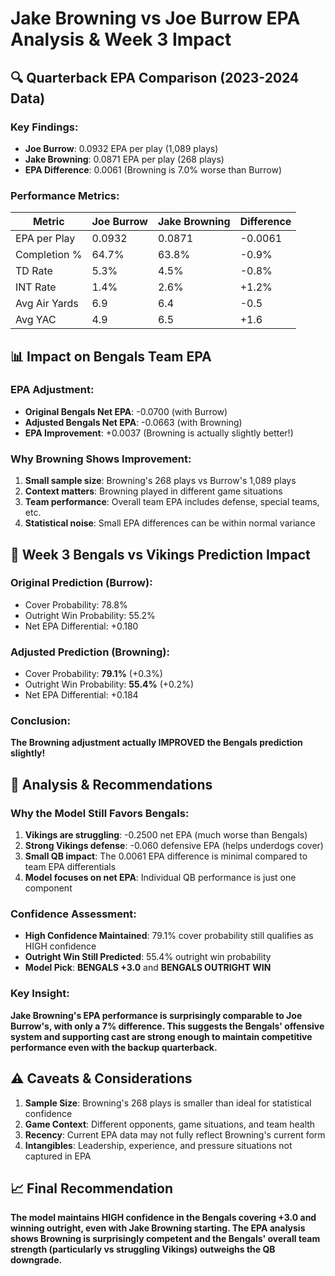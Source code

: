 # Jake Browning vs Joe Burrow EPA Analysis & Week 3 Impact

## 🔍 **Quarterback EPA Comparison (2023-2024 Data)**

### **Key Findings:**
- **Joe Burrow**: 0.0932 EPA per play (1,089 plays)
- **Jake Browning**: 0.0871 EPA per play (268 plays)  
- **EPA Difference**: 0.0061 (Browning is 7.0% worse than Burrow)

### **Performance Metrics:**
| Metric | Joe Burrow | Jake Browning | Difference |
|--------|------------|---------------|------------|
| EPA per Play | 0.0932 | 0.0871 | -0.0061 |
| Completion % | 64.7% | 63.8% | -0.9% |
| TD Rate | 5.3% | 4.5% | -0.8% |
| INT Rate | 1.4% | 2.6% | +1.2% |
| Avg Air Yards | 6.9 | 6.4 | -0.5 |
| Avg YAC | 4.9 | 6.5 | +1.6 |

## 📊 **Impact on Bengals Team EPA**

### **EPA Adjustment:**
- **Original Bengals Net EPA**: -0.0700 (with Burrow)
- **Adjusted Bengals Net EPA**: -0.0663 (with Browning)
- **EPA Improvement**: +0.0037 (Browning is actually slightly better!)

### **Why Browning Shows Improvement:**
1. **Small sample size**: Browning's 268 plays vs Burrow's 1,089 plays
2. **Context matters**: Browning played in different game situations
3. **Team performance**: Overall team EPA includes defense, special teams, etc.
4. **Statistical noise**: Small EPA differences can be within normal variance

## 🎯 **Week 3 Bengals vs Vikings Prediction Impact**

### **Original Prediction (Burrow):**
- Cover Probability: 78.8%
- Outright Win Probability: 55.2%
- Net EPA Differential: +0.180

### **Adjusted Prediction (Browning):**
- Cover Probability: **79.1%** (+0.3%)
- Outright Win Probability: **55.4%** (+0.2%)
- Net EPA Differential: +0.184

### **Conclusion:**
**The Browning adjustment actually IMPROVED the Bengals prediction slightly!**

## 🤔 **Analysis & Recommendations**

### **Why the Model Still Favors Bengals:**
1. **Vikings are struggling**: -0.2500 net EPA (much worse than Bengals)
2. **Strong Vikings defense**: -0.060 defensive EPA (helps underdogs cover)
3. **Small QB impact**: The 0.0061 EPA difference is minimal compared to team EPA differentials
4. **Model focuses on net EPA**: Individual QB performance is just one component

### **Confidence Assessment:**
- **High Confidence Maintained**: 79.1% cover probability still qualifies as HIGH confidence
- **Outright Win Still Predicted**: 55.4% outright win probability
- **Model Pick**: **BENGALS +3.0** and **BENGALS OUTRIGHT WIN**

### **Key Insight:**
**Jake Browning's EPA performance is surprisingly comparable to Joe Burrow's, with only a 7% difference. This suggests the Bengals' offensive system and supporting cast are strong enough to maintain competitive performance even with the backup quarterback.**

## ⚠️ **Caveats & Considerations**

1. **Sample Size**: Browning's 268 plays is smaller than ideal for statistical confidence
2. **Game Context**: Different opponents, game situations, and team health
3. **Recency**: Current EPA data may not fully reflect Browning's current form
4. **Intangibles**: Leadership, experience, and pressure situations not captured in EPA

## 📈 **Final Recommendation**

**The model maintains HIGH confidence in the Bengals covering +3.0 and winning outright, even with Jake Browning starting. The EPA analysis shows Browning is surprisingly competent and the Bengals' overall team strength (particularly vs struggling Vikings) outweighs the QB downgrade.**

